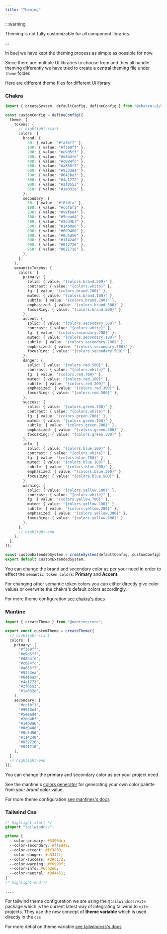 ```yaml
---
title: "Theming"
---
```


:::warning

Theming is not fully customizable for all component libraries.

:::

In beej we have kept the theming process as simple as possible for now.

Since there are multiple UI libraries to choose from and they all handle theming differently we have tried to create a central theming file under `theme` folder.

Here are different theme files for different Ui library:

### Chakra

```ts title="theme config file for chakra"
import { createSystem, defaultConfig, defineConfig } from "@chakra-ui/react";

const customConfig = defineConfig({
  theme: {
    tokens: {
      // highlight-start
      colors: {
        brand: {
          50: { value: "#faf5ff" },
          100: { value: "#f3e8ff" },
          200: { value: "#e9d5ff" },
          300: { value: "#d8b4fe" },
          400: { value: "#c084fc" },
          500: { value: "#a855f7" },
          600: { value: "#9333ea" },
          700: { value: "#641ba3" },
          800: { value: "#4a1772" },
          900: { value: "#2f0553" },
          950: { value: "#1a032e" },
        },
        secondary: {
          50: { value: "#f0fdfa" },
          100: { value: "#ccfbf1" },
          200: { value: "#99f6e4" },
          300: { value: "#5eead4" },
          400: { value: "#2dd4bf" },
          500: { value: "#14b8a6" },
          600: { value: "#0d9488" },
          700: { value: "#0c5d56" },
          800: { value: "#114240" },
          900: { value: "#032726" },
          950: { value: "#021716" },
        },
      },
    },
    semanticTokens: {
      colors: {
        primary: {
          solid: { value: "{colors.brand.500}" },
          contrast: { value: "{colors.white}" },
          fg: { value: "{colors.brand.700}" },
          muted: { value: "{colors.brand.100}" },
          subtle: { value: "{colors.brand.200}" },
          emphasized: { value: "{colors.brand.300}" },
          focusRing: { value: "{colors.brand.500}" },
        },
        accent: {
          solid: { value: "{colors.secondary.500}" },
          contrast: { value: "{colors.white}" },
          fg: { value: "{colors.secondary.700}" },
          muted: { value: "{colors.secondary.100}" },
          subtle: { value: "{colors.secondary.200}" },
          emphasized: { value: "{colors.secondary.300}" },
          focusRing: { value: "{colors.secondary.500}" },
        },
        danger: {
          solid: { value: "{colors.red.500}" },
          contrast: { value: "{colors.white}" },
          fg: { value: "{colors.red.700}" },
          muted: { value: "{colors.red.100}" },
          subtle: { value: "{colors.red.200}" },
          emphasized: { value: "{colors.red.300}" },
          focusRing: { value: "{colors.red.500}" },
        },
        success: {
          solid: { value: "{colors.green.500}" },
          contrast: { value: "{colors.white}" },
          fg: { value: "{colors.green.700}" },
          muted: { value: "{colors.green.100}" },
          subtle: { value: "{colors.green.200}" },
          emphasized: { value: "{colors.green.300}" },
          focusRing: { value: "{colors.green.500}" },
        },
        info: {
          solid: { value: "{colors.blue.500}" },
          contrast: { value: "{colors.white}" },
          fg: { value: "{colors.blue.700}" },
          muted: { value: "{colors.blue.100}" },
          subtle: { value: "{colors.blue.200}" },
          emphasized: { value: "{colors.blue.300}" },
          focusRing: { value: "{colors.blue.500}" },
        },
        warning: {
          solid: { value: "{colors.yellow.500}" },
          contrast: { value: "{colors.white}" },
          fg: { value: "{colors.yellow.700}" },
          muted: { value: "{colors.yellow.100}" },
          subtle: { value: "{colors.yellow.200}" },
          emphasized: { value: "{colors.yellow.300}" },
          focusRing: { value: "{colors.yellow.500}" },
        },
      },
      // highlight-end
    },
  },
});

const customExtendedSystem = createSystem(defaultConfig, customConfig);
export default customExtendedSystem;
```

You can change the brand and secondary color as per your need in order to effect the `semantic token colors`: **Primary** and **Accent**.

For changing other semantic token colors you can either directly give color values or overwrite the chakra's default colors accordingly.

For more theme configuration [see chakra's docs](https://chakra-ui.com/docs/theming/overview)

### Mantine

```ts title="theme config file for mantine"
import { createTheme } from "@mantine/core";

export const customTheme = createTheme({
  // highlight-start
  colors: {
    primary: [
      "#f3e8ff",
      "#e9d5ff",
      "#d8b4fe",
      "#c084fc",
      "#a855f7",
      "#9333ea",
      "#641ba3",
      "#4a1772",
      "#2f0553",
      "#1a032e",
    ],
    secondary: [
      "#ccfbf1",
      "#99f6e4",
      "#5eead4",
      "#2dd4bf",
      "#14b8a6",
      "#0d9488",
      "#0c5d56",
      "#114240",
      "#032726",
      "#021716",
    ],
  },
  // highlight-end
});
```

You can change the primary and secondary color as per your project need.

See the mantine's [colors generator](https://mantine.dev/colors-generator/) for generating your own color palette from your _brand_ color value.

For more theme configuration [see mantines's docs](https://mantine.dev/theming/theme-object/)

### Tailwind Css

```css title="theme config file for mantine"
/* highlight-start */
@import "tailwindcss";

@theme {
  --color-primary: #3490dc;
  --color-secondary: #ffed4a;
  --color-accent: #ff3860;
  --color-danger: #e3342f;
  --color-success: #38c172;
  --color-warning: #f6993f;
  --color-info: #6cb2eb;
  --color-neutral: #3d4451;
}
/* highlight-end */

....
```

For tailwind theme configuration we are using the `@tailwindcss/vite` package which is the current latest way of integrating tailwind to `vite` projects. They use the new concept of **theme variable** which is used directly in the `css`

For more detial on theme variable [see tailwindcss's docs](https://tailwindcss.com/docs/theme)
